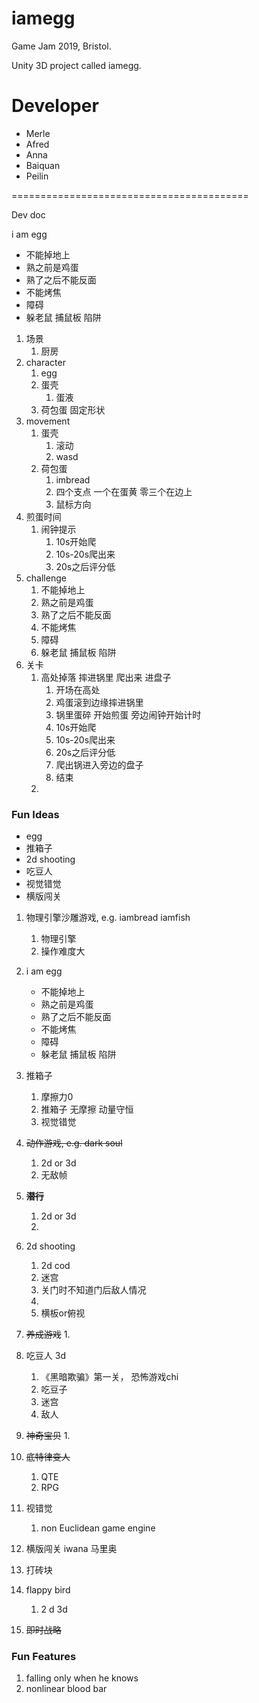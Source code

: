 # iamegg

Game Jam 2019, Bristol.

Unity 3D project called iamegg. 


# Developer

* Merle
* Afred
* Anna
* Baiquan
* Peilin




















=========================================

Dev doc




i am egg

* 不能掉地上
* 熟之前是鸡蛋
* 熟了之后不能反面
* 不能烤焦
* 障碍
* 躲老鼠 捕鼠板 陷阱



1. 场景
   1. 厨房
2. character
   1. egg
   2. 蛋壳
      1. 蛋液
   3. 荷包蛋 固定形状
3. movement
   1. 蛋壳
      1. 滚动
      2. wasd
   2. 荷包蛋
      1. imbread
      2. 四个支点 一个在蛋黄 零三个在边上
      3. 鼠标方向
4. 煎蛋时间
   1. 闹钟提示
      1. 10s开始爬
      2. 10s-20s爬出来
      3. 20s之后评分低
5. challenge
   1. 不能掉地上
   2. 熟之前是鸡蛋
   3. 熟了之后不能反面
   4. 不能烤焦
   5. 障碍
   6. 躲老鼠 捕鼠板 陷阱
6. 关卡
   1. 高处掉落 摔进锅里 爬出来 进盘子
      1. 开场在高处
      2. 鸡蛋滚到边缘摔进锅里
      3. 锅里蛋碎 开始煎蛋 旁边闹钟开始计时
      4. 10s开始爬
      5. 10s-20s爬出来
      6. 20s之后评分低
      7. 爬出锅进入旁边的盘子
      8. 结束
   2. 













### Fun Ideas

* egg
* 推箱子
* 2d shooting
* 吃豆人
* 视觉错觉
* 横版闯关







1. 物理引擎沙雕游戏, e.g. iambread iamfish
   1. 物理引擎
   2. 操作难度大
2. i am egg
   * 不能掉地上
   * 熟之前是鸡蛋
   * 熟了之后不能反面
   * 不能烤焦
   * 障碍
   * 躲老鼠 捕鼠板 陷阱
3. 推箱子
   1. 摩擦力0
   2. 推箱子 无摩擦 动量守恒
   3. 视觉错觉
4. ~~动作游戏, e.g. dark soul~~
   1. 2d or 3d
   2. 无敌帧
5. ~~**潜行**~~
   1. 2d or 3d
   2. 
6. 2d shooting
   1. 2d cod
   2. 迷宫
   3. 关门时不知道门后敌人情况
   4. 
   5. 横板or俯视
7. ~~养成游戏~~
   1. 
8. 吃豆人 3d
   1. 《黑暗欺骗》第一关， 恐怖游戏chi
   2. 吃豆子
   3. 迷宫
   4. 敌人
9. ~~神奇宝贝~~
   1. 
10. ~~底特律变人~~
    1. QTE
    2. RPG
11. 视错觉
    1. non Euclidean game engine
12. 横版闯关 iwana 马里奥
13. 打砖块

11. flappy bird
    1. 2 d 3d

12. ~~即时战略~~



### Fun Features

1. falling only when he knows
2. nonlinear blood bar
